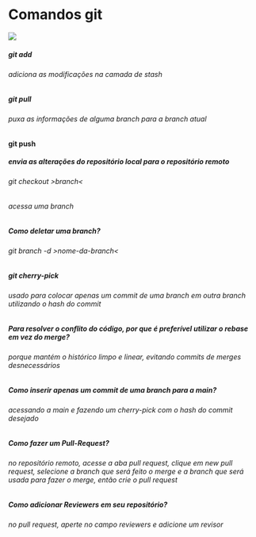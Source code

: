# Comandos git

![](gatito.gif)


##### git add
###### adiciona as modificações na camada de stash

##### git pull
###### puxa as informações de alguma branch para a branch atual

#### git push <repositorio> <branch>
##### envia as alterações do repositório local para o repositório remoto

###### git checkout >branch<
###### acessa uma branch

##### Como deletar uma branch?
###### git branch -d >nome-da-branch<

##### git cherry-pick
###### usado para colocar apenas um commit de uma branch em outra branch utilizando o hash do commit

##### Para resolver o conflito do código, por que é preferível utilizar o rebase em vez do merge?
###### porque mantém o histórico limpo e linear, evitando commits de merges desnecessários

##### Como inserir apenas um commit de uma branch para a main?
###### acessando a main e fazendo um cherry-pick com o hash do commit desejado

##### Como fazer um Pull-Request?
###### no repositório remoto, acesse a aba pull request, clique em new pull request, selecione a branch que será feito o merge e a branch que será usada para fazer o merge, então crie o pull request

##### Como adicionar Reviewers em seu repositório?
###### no pull request, aperte no campo reviewers e adicione um revisor